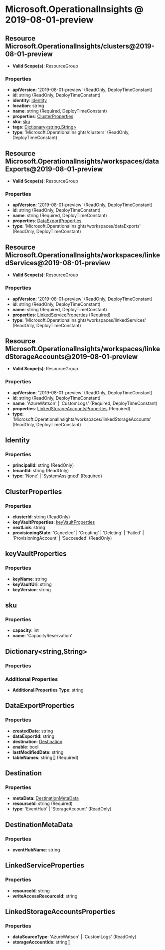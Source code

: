# Microsoft.OperationalInsights @ 2019-08-01-preview

## Resource Microsoft.OperationalInsights/clusters@2019-08-01-preview
* **Valid Scope(s)**: ResourceGroup
### Properties
* **apiVersion**: '2019-08-01-preview' (ReadOnly, DeployTimeConstant)
* **id**: string (ReadOnly, DeployTimeConstant)
* **identity**: [Identity](#identity)
* **location**: string
* **name**: string (Required, DeployTimeConstant)
* **properties**: [ClusterProperties](#clusterproperties)
* **sku**: [sku](#sku)
* **tags**: [Dictionary<string,String>](#dictionarystringstring)
* **type**: 'Microsoft.OperationalInsights/clusters' (ReadOnly, DeployTimeConstant)

## Resource Microsoft.OperationalInsights/workspaces/dataExports@2019-08-01-preview
* **Valid Scope(s)**: ResourceGroup
### Properties
* **apiVersion**: '2019-08-01-preview' (ReadOnly, DeployTimeConstant)
* **id**: string (ReadOnly, DeployTimeConstant)
* **name**: string (Required, DeployTimeConstant)
* **properties**: [DataExportProperties](#dataexportproperties)
* **type**: 'Microsoft.OperationalInsights/workspaces/dataExports' (ReadOnly, DeployTimeConstant)

## Resource Microsoft.OperationalInsights/workspaces/linkedServices@2019-08-01-preview
* **Valid Scope(s)**: ResourceGroup
### Properties
* **apiVersion**: '2019-08-01-preview' (ReadOnly, DeployTimeConstant)
* **id**: string (ReadOnly, DeployTimeConstant)
* **name**: string (Required, DeployTimeConstant)
* **properties**: [LinkedServiceProperties](#linkedserviceproperties) (Required)
* **type**: 'Microsoft.OperationalInsights/workspaces/linkedServices' (ReadOnly, DeployTimeConstant)

## Resource Microsoft.OperationalInsights/workspaces/linkedStorageAccounts@2019-08-01-preview
* **Valid Scope(s)**: ResourceGroup
### Properties
* **apiVersion**: '2019-08-01-preview' (ReadOnly, DeployTimeConstant)
* **id**: string (ReadOnly, DeployTimeConstant)
* **name**: 'AzureWatson' | 'CustomLogs' (Required, DeployTimeConstant)
* **properties**: [LinkedStorageAccountsProperties](#linkedstorageaccountsproperties) (Required)
* **type**: 'Microsoft.OperationalInsights/workspaces/linkedStorageAccounts' (ReadOnly, DeployTimeConstant)

## Identity
### Properties
* **principalId**: string (ReadOnly)
* **tenantId**: string (ReadOnly)
* **type**: 'None' | 'SystemAssigned' (Required)

## ClusterProperties
### Properties
* **clusterId**: string (ReadOnly)
* **keyVaultProperties**: [keyVaultProperties](#keyvaultproperties)
* **nextLink**: string
* **provisioningState**: 'Canceled' | 'Creating' | 'Deleting' | 'Failed' | 'ProvisioningAccount' | 'Succeeded' (ReadOnly)

## keyVaultProperties
### Properties
* **keyName**: string
* **keyVaultUri**: string
* **keyVersion**: string

## sku
### Properties
* **capacity**: int
* **name**: 'CapacityReservation'

## Dictionary<string,String>
### Properties
### Additional Properties
* **Additional Properties Type**: string

## DataExportProperties
### Properties
* **createdDate**: string
* **dataExportId**: string
* **destination**: [Destination](#destination)
* **enable**: bool
* **lastModifiedDate**: string
* **tableNames**: string[] (Required)

## Destination
### Properties
* **metaData**: [DestinationMetaData](#destinationmetadata)
* **resourceId**: string (Required)
* **type**: 'EventHub' | 'StorageAccount' (ReadOnly)

## DestinationMetaData
### Properties
* **eventHubName**: string

## LinkedServiceProperties
### Properties
* **resourceId**: string
* **writeAccessResourceId**: string

## LinkedStorageAccountsProperties
### Properties
* **dataSourceType**: 'AzureWatson' | 'CustomLogs' (ReadOnly)
* **storageAccountIds**: string[]

